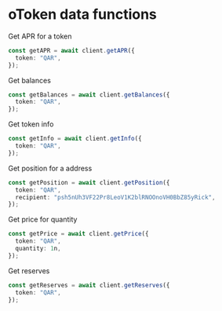 # oToken data functions

Get APR for a token

```typescript
const getAPR = await client.getAPR({
  token: "QAR",
});
```

Get balances

```typescript
const getBalances = await client.getBalances({
  token: "QAR",
});
```

Get token info

```typescript
const getInfo = await client.getInfo({
  token: "QAR",
});
```

Get position for a address

```typescript
const getPosition = await client.getPosition({
  token: "QAR",
  recipient: "psh5nUh3VF22Pr8LeoV1K2blRNOOnoVH0BbZ85yRick",
});
```

Get price for quantity

```typescript
const getPrice = await client.getPrice({
  token: "QAR",
  quantity: 1n,
});
```

Get reserves

```typescript
const getReserves = await client.getReserves({
  token: "QAR",
});
```
